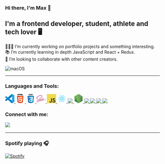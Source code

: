 ### Hi there, I'm Max 👋 

## I'm a frontend developer, student, athlete and tech lover 🖥

👨🏻‍💻 I’m currently working on portfolio projects and something interesting. </br>
📚 I’m currently learning in depth JavaScript and React + Redux. </br>
👥 I’m looking to collaborate with other content creators.

![macOS](https://svgshare.com/i/ZjP.svg)

---

### Languages and Tools:
<a href='https://code.visualstudio.com/' target='_blank' alt='Visual Studio Code'>
   <img src="https://raw.githubusercontent.com/github/explore/80688e429a7d4ef2fca1e82350fe8e3517d3494d/topics/visual-studio-code/visual-studio-code.png" height="30">
</a>
<a href='https://developer.mozilla.org/ru/docs/Web/HTML' target='_blank' alt='HTML5'>
   <img src="https://raw.githubusercontent.com/github/explore/80688e429a7d4ef2fca1e82350fe8e3517d3494d/topics/html/html.png" height="30">
</a>
<a href='https://developer.mozilla.org/ru/docs/Learn/Getting_started_with_the_web/CSS_basics' target='_blank' alt='CSS3'>
   <img src="https://raw.githubusercontent.com/github/explore/80688e429a7d4ef2fca1e82350fe8e3517d3494d/topics/css/css.png" height="30">
</a>
<a href='https://sass-lang.com/' target='_blank' alt='Sass'>
   <img src="https://raw.githubusercontent.com/github/explore/80688e429a7d4ef2fca1e82350fe8e3517d3494d/topics/sass/sass.png" height="30">
</a>
<a href='https://developer.mozilla.org/ru/docs/Web/JavaScript' target='_blank' alt='JavaScript'>
   <img src="https://raw.githubusercontent.com/github/explore/80688e429a7d4ef2fca1e82350fe8e3517d3494d/topics/javascript/javascript.png" height="30">
</a>
<a href='https://reactjs.org/' target='_blank' alt='React'>
   <img src="https://raw.githubusercontent.com/github/explore/80688e429a7d4ef2fca1e82350fe8e3517d3494d/topics/react/react.png" height="30">
</a>
<a href='https://www.typescriptlang.org/' target='_blank' alt='TypeScript'>
   <img src="https://iconape.com/wp-content/png_logo_vector/typescript.png" height="30">
</a>
<a href='https://www.nodejs.org' target='_blank' alt='NodeJs'>
   <img src="https://raw.githubusercontent.com/github/explore/80688e429a7d4ef2fca1e82350fe8e3517d3494d/topics/nodejs/nodejs.png" height="30">
</a>
<a href='https://webpack.js.org/' target='_blank' alt='Webpack'>
   <img src="https://github.com/webpack/media/blob/master/logo/icon.png?raw=true" height="30">
</a>
<a href='https://www.figma.com' target='_blank' alt='Figma'>
   <img src="https://cdn-icons-png.flaticon.com/512/5968/5968705.png" height="30">
</a>
<a href='https://git-scm.com/' target='_blank' alt='Git'>
   <img src="https://upload.wikimedia.org/wikipedia/commons/thumb/3/3f/Git_icon.svg/1024px-Git_icon.svg.png" height="30">
</a>
<a href='https://github.com/' target='_blank' alt='GitHub'>
   <img src="https://www.kindpng.com/picc/m/255-2558173_github-logo-png-transparent-png.png" height="30">
</a>

### Connect with me:
<a href='https://t.me/tormaks' target='_blank' alt='Telegram'>
   <img src="https://cdn-icons-png.flaticon.com/512/906/906377.png" height="30">
</a>

---

### Spotify playing 🎧 

[![Spotify](https://novatorem-eight-omega.vercel.app/api/spotify)](https://open.spotify.com/user/majorsemakin)
